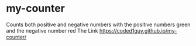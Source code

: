# my-counter
Counts both positive and negative numbers with the positive numbers green and the negative number red
The Link
https://coded1guy.github.io/my-counter/
